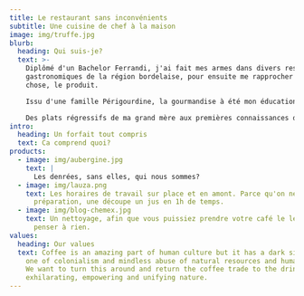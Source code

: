 ```yaml
---
title: Le restaurant sans inconvénients
subtitle: Une cuisine de chef à la maison
image: img/truffe.jpg
blurb:
  heading: Qui suis-je?
  text: >-
    Diplômé d'un Bachelor Ferrandi, j'ai fait mes armes dans divers restaurants
    gastronomiques de la région bordelaise, pour ensuite me rapprocher d'une
    chose, le produit. 

    Issu d'une famille Périgourdine, la gourmandise à été mon éducation. 

    Des plats régressifs de ma grand mère aux premières connaissances de vin de mon grand père, mes parents tous deux gourmets n'ont pu que continuer de me mettre dans cette voie.
intro:
  heading: Un forfait tout compris
  text: Ca comprend quoi?
products:
  - image: img/aubergine.jpg
    text: |
      Les denrées, sans elles, qui nous sommes? 
  - image: img/lauza.png
    text: Les horaires de travail sur place et en amont. Parce qu'on ne fait pas une
      préparation, une découpe un jus en 1h de temps.
  - image: img/blog-chemex.jpg
    text: Un nettoyage, afin que vous puissiez prendre votre café le lendemain sans
      penser à rien.
values:
  heading: Our values
  text: Coffee is an amazing part of human culture but it has a dark side too –
    one of colonialism and mindless abuse of natural resources and human lives.
    We want to turn this around and return the coffee trade to the drink’s
    exhilarating, empowering and unifying nature.
---
```

